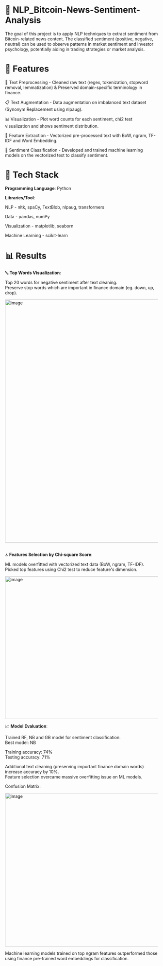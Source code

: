 # 📰 NLP_Bitcoin-News-Sentiment-Analysis
The goal of this project is to apply NLP techniques to extract sentiment from Bitcoin-related news content. The classified sentiment (positive, negative, neutral) can be used to observe patterns in market sentiment and investor psychology, potentially aiding in trading strategies or market analysis.

# 🚀 Features
🧹 Text Preprocessing  - Cleaned raw text (regex, tokenization, stopword removal, lemmatization) & Preserved domain-specific terminology in finance.

📋 Text Augmentation   - Data augmentation on imbalanced text dataset (Synonym Replacement using nlpaug).

📊 Visualization       - Plot word counts for each sentiment, chi2 test visualization and shows sentiment distribution.

🧠 Feature Extraction - Vectorized pre-processed text with BoW, ngram, TF-IDF and Word Embedding.

🤖 Sentiment Classification - Developed and trained machine learning models on the vectorized text to classify sentiment.

# 🧰 Tech Stack
**Programming Language**: Python

**Libraries/Tool**:

NLP - nltk, spaCy, TextBlob, nlpaug, transformers

Data - pandas, numPy

Visualization - matplotlib, seaborn

Machine Learning - scikit-learn

# 📊 Results
🔤 **Top Words Visualization**:

Top 20 words for negative sentiment after text cleaning.<br> Preserve stop words which are important in finance domain (eg. down, up, drop).

<img width="1200" height="800" alt="image" src="https://github.com/user-attachments/assets/1444c0e8-ec28-408f-bf59-3d2e41218990" />


<br>🔝 **Features Selection by Chi-square Score**:

ML models overfitted with vectorized text data (BoW, ngram, TF-IDF).<br> Picked top features using Chi2 test to reduce feature's dimension.

<img width="829" height="470" alt="image" src="https://github.com/user-attachments/assets/3bb3cc8c-8ea0-403c-a406-30d600c8abd4" /><br>

📈 **Model Evaluation**:

Trained RF, NB and GB model for sentiment classification.<br>
Best model: NB<br>

Training accuracy: 74%<br>
Testing accuracy: 71%<br>

Additional text cleaning (preserving important finance domain words) increase accuracy by 10%.<br>
Feature selection overcame massive overfitting issue on ML models.<br>

Confusion Matrix:

<img width="629" height="505" alt="image" src="https://github.com/user-attachments/assets/3ff3aaa5-a7cf-4f6e-bdb8-c1c56e9f7fd3" />
<br>

Machine learning models trained on top ngram features outperformed those using finance pre-trained word embeddings for classification.

